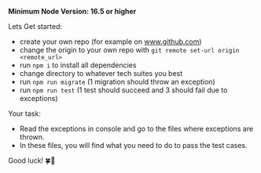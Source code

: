 **Minimum Node Version: 16.5 or higher**

Lets Get started:

- create your own repo (for example on www.github.com)
- change the origin to your own repo with `git remote set-url origin <remote_url>`
- run `npm i` to install all dependencies
- change directory to whatever tech suites you best
- run `npm run migrate` (1 migration should throw an exception)
- run `npm run test` (1 test should succeed and 3 should fail due to exceptions)

Your task:

- Read the exceptions in console and go to the files where exceptions are thrown.
- In these files, you will find what you need to do to pass the test cases.

Good luck! 🍀🚀

